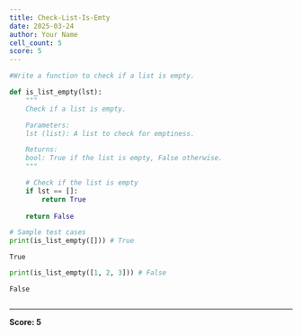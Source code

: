 ```yaml
---
title: Check-List-Is-Emty
date: 2025-03-24
author: Your Name
cell_count: 5
score: 5
---
```


```python
#Write a function to check if a list is empty.
```


```python
def is_list_empty(lst):
    """
    Check if a list is empty.

    Parameters:
    lst (list): A list to check for emptiness.

    Returns:
    bool: True if the list is empty, False otherwise.
    """

    # Check if the list is empty
    if lst == []:
        return True
        
    return False
```


```python
# Sample test cases
print(is_list_empty([])) # True
```

    True



```python
print(is_list_empty([1, 2, 3])) # False
```

    False



```python

```


---
**Score: 5**

